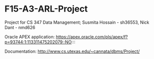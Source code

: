 # F15-A3-ARL-Project
Project for CS 347 Data Management; Susmita Hossain - sh36553, Nick Dant - nmd626

Oracle APEX application: https://apex.oracle.com/pls/apex/f?p=93744:1:113311475202079::NO:::

Documentation:
http://www.cs.utexas.edu/~cannata/dbms/Project/

